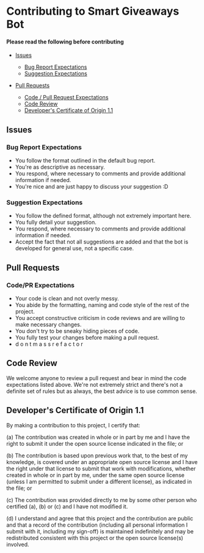 # Contributing to Smart Giveaways Bot
#### Please read the following before contributing
- [Issues](#issues)
  - [Bug Report Expectations](#bug-report-expectations)
  - [Suggestion Expectations](#suggestion-expectations)
    
- [Pull Requests](#pull-requests)
  - [Code / Pull Request Expectations](#codepr-expectations)
  - [Code Review](#code-review)
  - [Developer's Certificate of Origin 1.1](#developers-certificate-of-origin-11)

## Issues

### Bug Report Expectations
  - You follow the format outlined in the default bug report.
  - You're as descriptive as necessary.
  - You respond, where necessary to comments and provide additional information if needed.
  - You're nice and are just happy to discuss your suggestion :D

### Suggestion Expectations
  - You follow the defined format, although not extremely important here.
  - You fully detail your suggestion.
  - You respond, where necessary to comments and provide additional information if needed.
  - Accept the fact that not all suggestions are added and that the bot is developed for general use, not a specific case.

## Pull Requests

### Code/PR Expectations
  - Your code is clean and not overly messy.
  - You abide by the formatting, naming and code style of the rest of the project.
  - You accept constructive criticism in code reviews and are willing to make necessary changes.
  - You don't try to be sneaky hiding pieces of code.
  - You fully test your changes before making a pull request.
  - d o n t    m a s s    r e f a c t o r
  
## Code Review

We welcome anyone to review a pull request and bear in mind the code expectations listed above.
We're not extremely strict and there's not a definite set of rules but as always, the best advice is to use common sense.

## Developer's Certificate of Origin 1.1

By making a contribution to this project, I certify that:

(a) The contribution was created in whole or in part by me and I
    have the right to submit it under the open source license
    indicated in the file; or

(b) The contribution is based upon previous work that, to the best
    of my knowledge, is covered under an appropriate open source
    license and I have the right under that license to submit that
    work with modifications, whether created in whole or in part
    by me, under the same open source license (unless I am
    permitted to submit under a different license), as indicated
    in the file; or

(c) The contribution was provided directly to me by some other
    person who certified (a), (b) or (c) and I have not modified
    it.

(d) I understand and agree that this project and the contribution
    are public and that a record of the contribution (including all
    personal information I submit with it, including my sign-off) is
    maintained indefinitely and may be redistributed consistent with
    this project or the open source license(s) involved.
